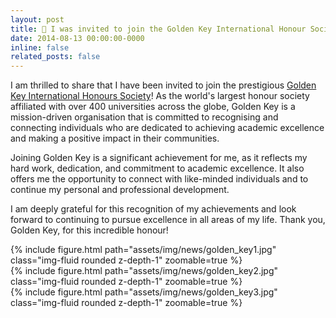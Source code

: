 ```yaml
---
layout: post
title: 🔑 I was invited to join the Golden Key International Honour Society
date: 2014-08-13 00:00:00-0000
inline: false
related_posts: false
---
```


I am thrilled to share that I have been invited to join the prestigious [Golden Key International Honours Society](https://goldenkey.org/)! As the world's largest honour society affiliated with over 400 universities across the globe, Golden Key is a mission-driven organisation that is committed to recognising and connecting individuals who are dedicated to achieving academic excellence and making a positive impact in their communities.

Joining Golden Key is a significant achievement for me, as it reflects my hard work, dedication, and commitment to academic excellence. It also offers me the opportunity to connect with like-minded individuals and to continue my personal and professional development.

I am deeply grateful for this recognition of my achievements and look forward to continuing to pursue excellence in all areas of my life. Thank you, Golden Key, for this incredible honour!

<div class="row mt-3">
    <div class="col-sm mt-3 mt-md-0">
        {% include figure.html path="assets/img/news/golden_key1.jpg" class="img-fluid rounded z-depth-1" zoomable=true %}
    </div>
    <div class="col-sm mt-3 mt-md-0">
        {% include figure.html path="assets/img/news/golden_key2.jpg" class="img-fluid rounded z-depth-1" zoomable=true %}
    </div>
</div>
{% include figure.html path="assets/img/news/golden_key3.jpg" class="img-fluid rounded z-depth-1" zoomable=true %}
